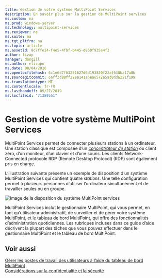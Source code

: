 ```yaml
---
title: Gestion de votre système MultiPoint Services
description: En savoir plus sur la gestion de MultiPoint services
ms.custom: na
ms.prod: windows-server
ms.technology: multipoint-services
ms.reviewer: na
ms.suite: na
ms.tgt_pltfrm: na
ms.topic: article
ms.assetid: 8c7ffe24-f4e5-4fbf-b445-d860f935e4f3
author: lizap
manager: dongill
ms.author: elizapo
ms.date: 08/04/2016
ms.openlocfilehash: 6c1e6d7f63251627d6d193820f22af638ba17a0b
ms.sourcegitcommit: 6aff3d88ff22ea141a6ea6572a5ad8dd6321f199
ms.translationtype: MT
ms.contentlocale: fr-FR
ms.lasthandoff: 09/27/2019
ms.locfileid: "71389561"
---
```

# <a name="managing-your-multipoint-services-system"></a>Gestion de votre système MultiPoint Services
MultiPoint Services permet de connecter plusieurs stations à un ordinateur. Une station classique est composée d’un [*concentrateur de station*](Switch-Between-Modes.md) ou client zéro, d’un moniteur, d’un clavier et d’une souris. Les clients Network-Connected protocole RDP (Remote Desktop Protocol) (RDP) sont également pris en charge.  
  
L’illustration suivante présente un exemple de disposition d’un système MultiPoint Services qui contient quatre *stations*. Une telle configuration permet à plusieurs personnes d’utiliser l’ordinateur simultanément et de travailler seules ou en groupe.  
  
![Image de la disposition du système MultiPoint services](./media/WMSMultiPointServerSystemLayout.gif)  
  
MultiPoint Services inclut le gestionnaire MultiPoint, qui vous permet, en tant qu’utilisateur administratif, de surveiller et de gérer votre système MultiPoint, et le tableau de bord MultiPoint, qui offre des fonctionnalités d’administration quotidiennes. Les rubriques incluses dans ce guide d’aide décrivent la plupart des tâches que vous pouvez effectuer dans le gestionnaire MultiPoint et le tableau de bord MultiPoint.  
  
## <a name="see-also"></a>Voir aussi  
[Gérer les postes de travail des utilisateurs à l’aide du tableau de bord MultiPoint](Manage-User-Desktops-Using-MultiPoint-Dashboard.md)  
[Considérations sur la confidentialité et la sécurité](Privacy-and-Security-Considerations.md)  